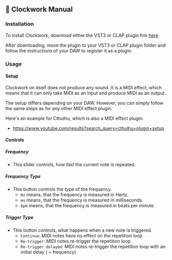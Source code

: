 ## 📖 Clockwork Manual

### Installation

To install Clockwork, download either the VST3 or CLAP plugin frm [here](https://github.com/AlexW00/clockwork/releases/latest).

After downloading, move the plugin to your VST3 or CLAP plugin folder and follow the instructions of your DAW to register it as a plugin.

### Usage

#### Setup

Clockwork on itself does not produce any sound. It is a MIDI effect, which means that it can only take MIDI as an input and produce MIDI as an output.. 

The setup differs depending on your DAW. However, you can simply follow the same steps as for any other MIDI effect plugin. 

Here's an example for Cthulhu, which is also a MIDI effect plugin:

- https://www.youtube.com/results?search_query=cthulhu+plugin+setup

#### Controls

##### Frequency

- This slider controls, how fast the current note is repeated.

##### Frequency Type

- This button controls the type of the frequency.
  - `Hz` means, that the frequency is measured in Hertz.
  - `ms` means, that the frequency is measured in milliseconds.
  - `bpm` means, that the frequency is measured in beats per minute.

##### Trigger Type

- This button controls, what happens when a new note is triggered.
  - `Continue`: MIDI notes have no effect on the repetition loop
  - `Re-trigger`: MIDI notes re-trigger the repetition loop
  - `Re-trigger delayed`: MIDI notes re-trigger the repetition loop with an initial delay ( = frequency)
